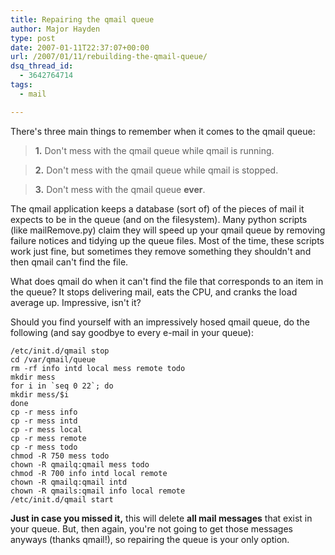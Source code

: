 ```yaml
---
title: Repairing the qmail queue
author: Major Hayden
type: post
date: 2007-01-11T22:37:07+00:00
url: /2007/01/11/rebuilding-the-qmail-queue/
dsq_thread_id:
  - 3642764714
tags:
  - mail

---
```

There's three main things to remember when it comes to the qmail queue:

> **1.** Don't mess with the qmail queue while qmail is running.

> **2.** Don't mess with the qmail queue while qmail is stopped.

> **3.** Don't mess with the qmail queue **ever**.

The qmail application keeps a database (sort of) of the pieces of mail it expects to be in the queue (and on the filesystem). Many python scripts (like mailRemove.py) claim they will speed up your qmail queue by removing failure notices and tidying up the queue files. Most of the time, these scripts work just fine, but sometimes they remove something they shouldn't and then qmail can't find the file.

What does qmail do when it can't find the file that corresponds to an item in the queue? It stops delivering mail, eats the CPU, and cranks the load average up. Impressive, isn't it?

Should you find yourself with an impressively hosed qmail queue, do the following (and say goodbye to every e-mail in your queue):

```
/etc/init.d/qmail stop
cd /var/qmail/queue
rm -rf info intd local mess remote todo
mkdir mess
for i in `seq 0 22`; do
mkdir mess/$i
done
cp -r mess info
cp -r mess intd
cp -r mess local
cp -r mess remote
cp -r mess todo
chmod -R 750 mess todo
chown -R qmailq:qmail mess todo
chmod -R 700 info intd local remote
chown -R qmailq:qmail intd
chown -R qmails:qmail info local remote
/etc/init.d/qmail start
```

**Just in case you missed it,** this will delete **all mail messages** that exist in your queue. But, then again, you're not going to get those messages anyways (thanks qmail!), so repairing the queue is your only option.
